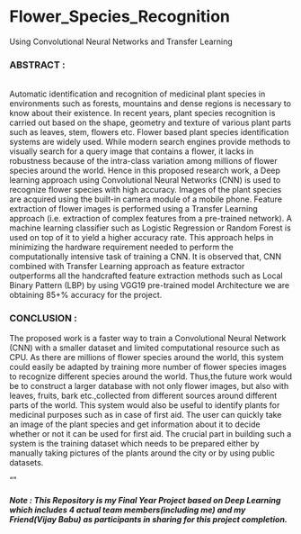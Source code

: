 # Flower_Species_Recognition
Using Convolutional Neural Networks and Transfer Learning
<html><body>
<h3>ABSTRACT :</h3>
  <br>
Automatic identification and recognition of medicinal plant species in environments such as forests, mountains and dense regions is necessary to know about their existence. In recent years, plant species recognition is carried out based on the shape, geometry and texture of various plant parts such as leaves, stem, flowers etc. Flower based plant species identification systems are widely used. While modern search engines provide methods to visually search for a query image that contains a flower, it lacks in robustness because of the intra-class variation among millions of flower species around the world. Hence in this proposed research work, a Deep learning approach using Convolutional Neural Networks (CNN) is used to recognize flower species with high accuracy. Images of the plant species are acquired using the built-in camera module of a mobile phone. Feature extraction of flower images is performed using a Transfer Learning approach (i.e. extraction of complex features from a pre-trained network). A machine learning classifier such as Logistic Regression or Random Forest is used on top of it to yield a higher accuracy rate. This approach helps in minimizing the hardware requirement needed to perform the computationally intensive task of training a CNN. It is observed that, CNN combined with Transfer Learning approach as feature extractor outperforms all the handcrafted feature extraction methods such as Local Binary Pattern (LBP) by using VGG19 pre-trained model Architecture we are obtaining 85+% accuracy for the project.

  <h3>CONCLUSION :</h3>
The proposed work is a faster way to train a Convolutional Neural Network (CNN) with a smaller dataset and limited computational resource such as CPU. As there are millions of flower species around the world, this system could easily be adapted by training more number of flower species images to recognize different species around the world. Thus,the future work would be to construct a larger database with not only flower images, but also with leaves, fruits, bark etc.,collected from different sources around different parts of the world. This system would also be useful to identify plants for medicinal purposes such as in case of first aid. The user can quickly take an image of the plant species and get information about it to decide whether or not it can be used for first aid. The crucial part in building such a system is the training dataset which needs to be prepared either by manually taking pictures of the plants around the city or by using public datasets.

<q><h5>Note : This Repository is my Final Year Project based on Deep Learning which includes 4 actual team members(including me) and my Friend(Vijay Babu) as participants in sharing for this project completion.</h5></q> 

